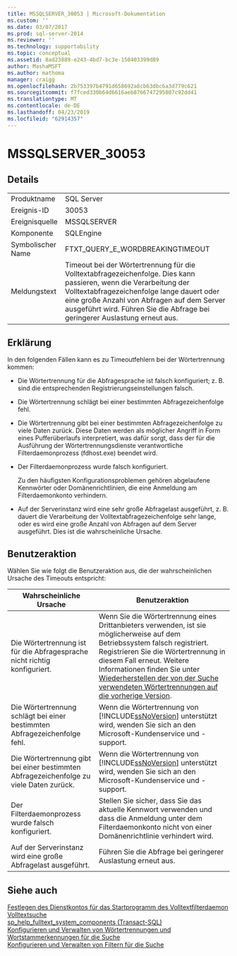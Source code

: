 ```yaml
---
title: MSSQLSERVER_30053 | Microsoft-Dokumentation
ms.custom: ''
ms.date: 03/07/2017
ms.prod: sql-server-2014
ms.reviewer: ''
ms.technology: supportability
ms.topic: conceptual
ms.assetid: 8ad23889-e243-4bd7-bc3e-150403399d89
author: MashaMSFT
ms.author: mathoma
manager: craigg
ms.openlocfilehash: 2b753397b4791d658692a8cb63dbc6a3d779c621
ms.sourcegitcommit: f7fced330b64d6616aeb8766747295807c92dd41
ms.translationtype: MT
ms.contentlocale: de-DE
ms.lasthandoff: 04/23/2019
ms.locfileid: "62914357"
---
```

# <a name="mssqlserver30053"></a>MSSQLSERVER_30053
    
## <a name="details"></a>Details  
  
|||  
|-|-|  
|Produktname|SQL Server|  
|Ereignis-ID|30053|  
|Ereignisquelle|MSSQLSERVER|  
|Komponente|SQLEngine|  
|Symbolischer Name|FTXT_QUERY_E_WORDBREAKINGTIMEOUT|  
|Meldungstext|Timeout bei der Wörtertrennung für die Volltextabfragezeichenfolge. Dies kann passieren, wenn die Verarbeitung der Volltextabfragezeichenfolge lange dauert oder eine große Anzahl von Abfragen auf dem Server ausgeführt wird. Führen Sie die Abfrage bei geringerer Auslastung erneut aus.|  
  
## <a name="explanation"></a>Erklärung  
 In den folgenden Fällen kann es zu Timeoutfehlern bei der Wörtertrennung kommen:  
  
-   Die Wörtertrennung für die Abfragesprache ist falsch konfiguriert; z. B. sind die entsprechenden Registrierungseinstellungen falsch.  
  
-   Die Wörtertrennung schlägt bei einer bestimmten Abfragezeichenfolge fehl.  
  
-   Die Wörtertrennung gibt bei einer bestimmten Abfragezeichenfolge zu viele Daten zurück. Diese Daten werden als möglicher Angriff in Form eines Pufferüberlaufs interpretiert, was dafür sorgt, dass der für die Ausführung der Wörtertrennungsdienste verantwortliche Filterdaemonprozess (fdhost.exe) beendet wird.  
  
-   Der Filterdaemonprozess wurde falsch konfiguriert.  
  
     Zu den häufigsten Konfigurationsproblemen gehören abgelaufene Kennwörter oder Domänenrichtlinien, die eine Anmeldung am Filterdaemonkonto verhindern.  
  
-   Auf der Serverinstanz wird eine sehr große Abfragelast ausgeführt, z. B. dauert die Verarbeitung der Volltextabfragezeichenfolge sehr lange, oder es wird eine große Anzahl von Abfragen auf dem Server ausgeführt. Dies ist die wahrscheinliche Ursache.  
  
## <a name="user-action"></a>Benutzeraktion  
 Wählen Sie wie folgt die Benutzeraktion aus, die der wahrscheinlichen Ursache des Timeouts entspricht:  
  
|Wahrscheinliche Ursache|Benutzeraktion|  
|--------------------|-----------------|  
|Die Wörtertrennung ist für die Abfragesprache nicht richtig konfiguriert.|Wenn Sie die Wörtertrennung eines Drittanbieters verwenden, ist sie möglicherweise auf dem Betriebssystem falsch registriert. Registrieren Sie die Wörtertrennung in diesem Fall erneut. Weitere Informationen finden Sie unter [Wiederherstellen der von der Suche verwendeten Wörtertrennungen auf die vorherige Version](../search/revert-the-word-breakers-used-by-search-to-the-previous-version.md).|  
|Die Wörtertrennung schlägt bei einer bestimmten Abfragezeichenfolge fehl.|Wenn die Wörtertrennung von [!INCLUDE[ssNoVersion](../../includes/ssnoversion-md.md)] unterstützt wird, wenden Sie sich an den Microsoft-Kundenservice und -support.|  
|Die Wörtertrennung gibt bei einer bestimmten Abfragezeichenfolge zu viele Daten zurück.|Wenn die Wörtertrennung von [!INCLUDE[ssNoVersion](../../includes/ssnoversion-md.md)] unterstützt wird, wenden Sie sich an den Microsoft-Kundenservice und -support.|  
|Der Filterdaemonprozess wurde falsch konfiguriert.|Stellen Sie sicher, dass Sie das aktuelle Kennwort verwenden und dass die Anmeldung unter dem Filterdaemonkonto nicht von einer Domänenrichtlinie verhindert wird.|  
|Auf der Serverinstanz wird eine große Abfragelast ausgeführt.|Führen Sie die Abfrage bei geringerer Auslastung erneut aus.|  
  
## <a name="see-also"></a>Siehe auch  
 [Festlegen des Dienstkontos für das Startprogramm des Volltextfilterdaemon](../search/set-the-service-account-for-the-full-text-filter-daemon-launcher.md)   
 [Volltextsuche](../search/full-text-search.md)   
 [sp_help_fulltext_system_components &#40;Transact-SQL&#41;](/sql/relational-databases/system-stored-procedures/sp-help-fulltext-system-components-transact-sql)   
 [Konfigurieren und Verwalten von Wörtertrennungen und Wortstammerkennungen für die Suche](../search/configure-and-manage-word-breakers-and-stemmers-for-search.md)   
 [Konfigurieren und Verwalten von Filtern für die Suche](../search/configure-and-manage-filters-for-search.md)  
  
  
